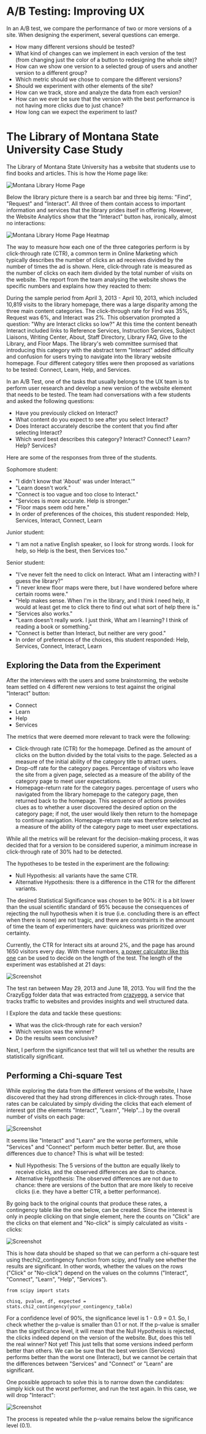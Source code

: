 # A/B Testing: Improving UX

In an A/B test, we compare the performance of two or more versions of a site. When designing the experiment, several questions can emerge.

* How many different versions should be tested?
* What kind of changes can we implement in each version of the test (from changing just the color of a button to redesigning the whole site)?
* How can we show one version to a selected group of users and another version to a different group?
* Which metric should we chose to compare the different versions?
* Should we experiment with other elements of the site?
* How can we track, store and analyze the data from each version?
* How can we ever be sure that the version with the best performance is not having more clicks due to just chance?
* How long can we expect the experiment to last?

# The Library of Montana State University Case Study

The Library of Montana State University has a website that students use to find books and articles. This is how the Home page  like:

![Montana Library Home Page](montana_library.png)

Below the library picture there is a search bar and three big items: "Find", "Request" and "Interact". All three of them contain access to important information and services that the library prides itself in offering. However, the Website Analytics show that the "Interact" button has, ironically, almost no interactions:

![Montana Library Home Page Heatmap](montana_heatmap.png)

The way to measure how each one of the three categories perform is by click-through rate (CTR), a common term in Online Marketing which typically describes the number of clicks an ad receives divided by the number of times the ad is shown. Here, click-through rate is measured as the number of clicks on each item divided by the total number of visits on the website. The report from the team analysing the website shows the specific numbers and explains how they reacted to them:

During the sample period from April 3, 2013 - April 10, 2013, which included 10,819 visits to the library homepage, there was a large disparity among the three main content categories. The click-through rate for Find was 35%, Request was 6%, and Interact was 2%. This observation prompted a question: "Why are Interact clicks so low?" At this time the content beneath Interact included links to Reference Services, Instruction Services, Subject Liaisons, Writing Center, About, Staff Directory, Library FAQ, Give to the Library, and Floor Maps. The library's web committee surmised that introducing this category with the abstract term "Interact" added difficulty and confusion for users trying to navigate into the library website homepage. Four different category titles were then proposed as variations to be tested: Connect, Learn, Help, and Services.

In an A/B Test, one of the tasks that usually belongs to the UX team is to perform user research and develop a new version of the website element that needs to be tested. The team had conversations with a few students and asked the following questions:

* Have you previously clicked on Interact?
* What content do you expect to see after you select Interact?
* Does Interact accurately describe the content that you find after selecting Interact?
* Which word best describes this category? Interact? Connect? Learn? Help? Services?

Here are some of the responses from three of the students.

Sophomore student:

* "I didn't know that 'About' was under Interact.'"
* "Learn doesn't work."
* "Connect is too vague and too close to Interact."
* "Services is more accurate. Help is stronger."
* "Floor maps seem odd here."
* In order of preferences of the choices, this student responded: Help, Services, Interact, Connect, Learn

Junior student:

* "I am not a native English speaker, so I look for strong words. I look for help, so Help is the best, then Services too."

Senior student:

* "I've never felt the need to click on Interact. What am I interacting with? I guess the library?"
* "I never knew floor maps were there, but I have wondered before where certain rooms were."
* "Help makes sense. When I'm in the library, and I think I need help, it would at least get me to click there to find out what sort of help there is."
* "Services also works."
* "Learn doesn't really work. I just think, What am I learning? I think of reading a book or something."
* "Connect is better than Interact, but neither are very good."
* In order of preferences of the choices, this student responded: Help, Services, Connect, Interact, Learn

## Exploring the Data from the Experiment

After the interviews with the users and some brainstorming, the website team settled on 4 different new versions to test against the original "Interact" button:

* Connect
* Learn
* Help
* Services

The metrics that were deemed more relevant to track were the following:

* Click-through rate (CTR) for the homepage. Defined as the amount of clicks on the button divided by the total visits to the page. Selected as a measure of the initial ability of the category title to attract users.
* Drop-off rate for the category pages. Percentage of visitors who leave the site from a given page, selected as a measure of the ability of the category page to meet user expectations.
* Homepage-return rate for the category pages. percentage of users who navigated from the library homepage to the category page, then returned back to the homepage. This sequence of actions provides clues as to whether a user discovered the desired option on the category page; if not, the user would likely then return to the homepage to continue navigation. Homepage-return rate was therefore selected as a measure of the ability of the category page to meet user expectations.

While all the metrics will be relevant for the decision-making process, it was decided that for a version to be considered superior, a minimum increase in click-through rate of 30% had to be detected.

The hypotheses to be tested in the experiment are the following:

* Null Hypothesis: all variants have the same CTR.
* Alternative Hypothesis: there is a difference in the CTR for the different variants.

The desired Statistical Significance was chosen to be 90%: it is a bit lower than the usual scientific standard of 95% because the consequences of rejecting the null hypothesis when it is true (i.e. concluding there is an effect when there is none) are not tragic, and there are constraints in the amount of time the team of experimenters have: quickness was prioritized over certainty.

Currently, the CTR for Interact sits at around 2%, and the page has around 1650 visitors every day.  With these numbers, [a power calculator like this one](https://www.abtasty.com/sample-size-calculator/) can be used to decide on the length of the test. The length of the experiment was established at 21 days:

![Screenshot](Screenshot-2021-08-11-at-19.04.08-1536x927.png)

The test ran between May 29, 2013 and June 18, 2013. You will find the the CrazyEgg folder data that was extracted from [crazyegg](https://www.crazyegg.com/), a service that tracks traffic to websites and provides insights and well structured data.

I Explore the data and tackle these questions:

* What was the click-through rate for each version?
* Which version was the winner?
* Do the results seem conclusive?

Next, I perform the significance test that will tell us whether the results are statistically significant.

## Performing a Chi-square Test

While exploring the data from the different versions of the website, I have discovered that they had strong differences in click-through rates. Those rates can be calculated by simply dividing the clicks that each element of interest got (the elements "Interact", "Learn", "Help"...) by the overall number of visits on each page:

![Screenshot](Screenshot-2021-08-13-at-14.28.35-768x757.png)

It seems like "Interact" and "Learn" are the worse performers, while "Services" and "Connect" perform much better better. But, are those differences due to chance? This is what will be tested:

* Null Hypothesis: The 5 versions of the button are equally likely to receive clicks, and the observed differences are due to chance.
* Alternative Hypothesis: The observed differences are not due to chance: there are versions of the button that are more likely to receive clicks (i.e. they have a better CTR, a better performance).

By going back to the original counts that produce these rates, a contingency table like the one below, can be created. Since the interest is only in people clicking on that single element, here the counts on "Click" are the clicks on that element and "No-click" is simply calculated as visits - clicks:

![Screenshot](Screenshot-2021-08-13-at-14.29.36-1024x273.png)

This is how data should be shaped so that we can perform a chi-square test using thechi2_contingency function from scipy, and finally see whether the results are significant. In other words, whether the values on the rows ("Click" or "No-click") depend on the values on the columns ("Interact", "Connect", "Learn", "Help", "Services").

`from scipy import stats`

`chisq, pvalue, df, expected = stats.chi2_contingency(your_contingency_table)`

For a confidence level of 90%, the significance level is 1 - 0.9 = 0.1. So, I check whether the p-value is smaller than 0.1 or not. If the p-value is smaller than the significance level, it will mean that the Null Hypothesis is rejected, the clicks indeed depend on the version of the website. But, does this tell the real winner? Not yet! This just tells that some versions indeed perform better than others. We can be sure that the best version (Services) performs better than the worst one (Interact), but we cannot be certain that the differences between "Services" and "Connect" or "Learn" are significant.

One possible approach to solve this is to narrow down the candidates: simply kick out the worst performer, and run the test again. In this case, we will drop "Interact":

![Screenshot](Screenshot-2021-08-13-at-14.32.33-1536x469.png)

The process is repeated while the p-value remains below the significance level (0.1).

